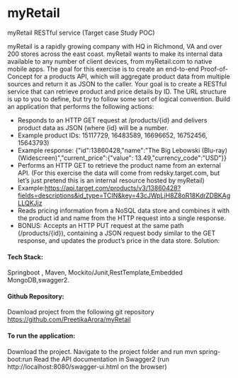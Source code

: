 # myRetail
myRetail RESTful service (Target case Study POC)

myRetail is a rapidly growing company with HQ in Richmond, VA and over 200 stores across the east coast. myRetail wants to make its internal data available to any number of client devices, from myRetail.com to native mobile apps. 
The goal for this exercise is to create an end-to-end Proof-of-Concept for a products API, which will aggregate product data from multiple sources and return it as JSON to the caller. 
Your goal is to create a RESTful service that can retrieve product and price details by ID. The URL structure is up to you to define, but try to follow some sort of logical convention.
Build an application that performs the following actions: 
*	Responds to an HTTP GET request at /products/{id} and delivers product data as JSON (where {id} will be a number. 
*	Example product IDs: 15117729, 16483589, 16696652, 16752456, 15643793) 
*	Example response: {"id":13860428,"name":"The Big Lebowski (Blu-ray) (Widescreen)","current_price":{"value": 13.49,"currency_code":"USD"}}
*	Performs an HTTP GET to retrieve the product name from an external API. (For this exercise the data will come from redsky.target.com, but let’s just pretend this is an internal resource hosted by myRetail) 
*	Example:https://api.target.com/products/v3/13860428?fields=descriptions&id_type=TCIN&key=43cJWpLjH8Z8oR18KdrZDBKAgLLQKJjz
*	Reads pricing information from a NoSQL data store and combines it with the product id and name from the HTTP request into a single response.
*	BONUS: Accepts an HTTP PUT request at the same path (/products/{id}), containing a JSON request body similar to the GET response, and updates the product’s price in the data store.
Solution:

#### Tech Stack:
Springboot , Maven, Mockito/Junit,RestTemplate,Embedded MongoDB,swagger2.

#### Github Repository:
 Download project from the following git repository
https://github.com/PreetikaArora/myRetail

#### To run the application:
Download the project. Navigate to  the project folder and run mvn spring-boot:run
Read the API documentation in Swagger2 (run http://localhost:8080/swagger-ui.html on the browser)
